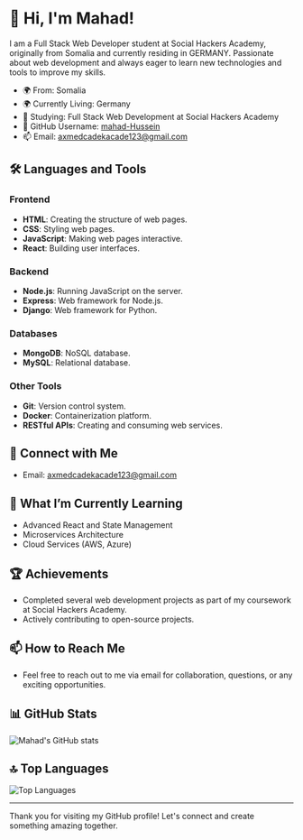 # 👋 Hi, I'm Mahad!

I am a Full Stack Web Developer student at Social Hackers Academy, originally from Somalia and currently residing in GERMANY. Passionate about web development and always eager to learn new technologies and tools to improve my skills.

- 🌍 From: Somalia
- 🌍 Currently Living: Germany
- 📖 Studying: Full Stack Web Development at Social Hackers Academy
- 💼 GitHub Username: [mahad-Hussein](https://github.com/mahad-Hussein)
- 📫 Email: [axmedcadekacade123@gmail.com](mailto:axmedcadekacade123@gmail.com)

## 🛠️ Languages and Tools

### Frontend
- **HTML**: Creating the structure of web pages.
- **CSS**: Styling web pages.
- **JavaScript**: Making web pages interactive.
- **React**: Building user interfaces.

### Backend
- **Node.js**: Running JavaScript on the server.
- **Express**: Web framework for Node.js.
- **Django**: Web framework for Python.

### Databases
- **MongoDB**: NoSQL database.
- **MySQL**: Relational database.

### Other Tools
- **Git**: Version control system.
- **Docker**: Containerization platform.
- **RESTful APIs**: Creating and consuming web services.

## 🔗 Connect with Me
- Email: [axmedcadekacade123@gmail.com](mailto:axmedcadekacade123@gmail.com)

## 🌱 What I’m Currently Learning
- Advanced React and State Management
- Microservices Architecture
- Cloud Services (AWS, Azure)

## 🏆 Achievements
- Completed several web development projects as part of my coursework at Social Hackers Academy.
- Actively contributing to open-source projects.

## 📫 How to Reach Me
- Feel free to reach out to me via email for collaboration, questions, or any exciting opportunities.

## 📊 GitHub Stats
![Mahad's GitHub stats](https://github-readme-stats.vercel.app/api?username=mahad-Hussein&show_icons=true&theme=radical)

## 🔝 Top Languages
![Top Languages](https://github-readme-stats.vercel.app/api/top-langs/?username=mahad-Hussein&layout=compact&theme=radical)

---

Thank you for visiting my GitHub profile! Let's connect and create something amazing together.
